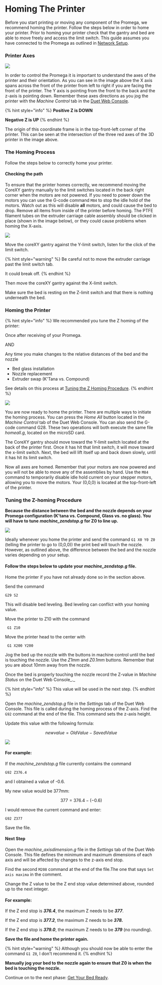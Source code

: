 # Homing The Printer

Before you start printing or moving any component of the Promega, we recommend homing the printer. Follow the steps below in order to home your printer. Prior to homing your printer check that the gantry and bed are able to move freely and access the limit switch. This guide assumes you have connected to the Promega as outlined in [Network Setup](../getting-started-1/setup-your-network.md).

### Printer Axes

![](../.gitbook/assets/promegacoordinateaxes.jpg)

In order to control the Promega it is important to understand the axes of the printer and their orientation. As you can see in the image above the X axis spans across the front of the printer from left to right if you are facing the front of the printer. The Y axis is pointing from the front to the back and the z-axis is pointing down. Remember these axes directions as you jog the printer with the _Machine Control_ tab in the [Duet Web Console](../getting-started-1/setup-your-network.md#the-web-interface). 

{% hint style="info" %}
**Positive Z is DOWN**

**Negative Z is UP**
{% endhint %}

The origin of this coordinate frame is in the top-front-left corner of the printer. This can be seen at the intersection of the three red axes of the 3D printer in the image above.

### The Homing Process

Follow the steps below to correctly home your printer.

#### Checking the path

To ensure that the printer homes correctly, we recommend moving the CoreXY gantry manually to the limit switches located in the back right corner when the motors are not powered. If you need to power down the motors you can use the G-code command `M84` to stop the idle hold of the motors. Watch out as this will disable **all** motors, and could cause the bed to drop. Remove all items from inside of the printer before homing. The PTFE filament tubes on the extruder carriage cable assembly should be clicked in place \(shown in the image below\), or they could cause problems when homing the X-axis.

![](../.gitbook/assets/pic1.jpg)

Move the coreXY gantry against the Y-limit switch, listen for the click of the limit switch. 



{% hint style="warning" %}
Be careful not to move the extruder carriage past the limit switch tab.

It could break off.
{% endhint %}

Then move the coreXY gantry against the X-limit switch.

Make sure the bed is resting on the Z-limit switch and that there is nothing underneath the bed.

### Homing the Printer

{% hint style="info" %}
We recommended you tune the Z homing of the printer:

Once after receiving of your Promega.

AND

Any time you make changes to the relative distances of the bed and the nozzle 

* Bed glass installation
* Nozzle replacement
* Extruder swap \(K'Tana vs. Compound\) 

See details on this process at [Tuning the Z Homing Procedure](homing-the-printer.md#tuning-the-z-homing-procedure).
{% endhint %}

![](../.gitbook/assets/hitting-x-limit-switch.gif)

You are now ready to home the printer. There are multiple ways to initiate the homing process. You can press the _Home All_ button located in the _Machine Control_ tab of the Duet Web Console. You can also send the G-code command G28. These two operations will both execute the same file _homeall.g_, located on the microSD card.

The CoreXY gantry should move toward the Y-limit switch located at the back of the printer first. Once it has hit that limit switch, it will move toward the x-limit switch. Next, the bed will lift itself up and back down slowly, until it has hit its limit switch.

Now all axes are homed. Remember that your motors are now powered and you will not be able to move any of the assemblies by hand. Use the `M84` command to temporarily disable idle hold current on your stepper motors, allowing you to move the motors. Your \(0,0,0\) is located at the top-front-left of the printer. 

### Tuning the Z-homing Procedure

**Because the distance between the bed and the nozzle depends on your Promega configuration \(K'tana vs. Compound, Glass vs. no glass\). You will have to tune** _**machine\_zendstop.g**_ **for Z0 to line up.**

![](../.gitbook/assets/homing-button.png)

Ideally whenever you home the printer and send the command `G1 X0 Y0 Z0` \(telling the printer to go to \(0,0,0\)\) the print bed will touch the nozzle. However, as outlined above, the difference between the bed and the nozzle varies depending on your setup. 

#### Follow the steps below to update your _machine\_zendstop.g_ file.

Home the printer if you have not already done so in the section above.

Send the command

```text
G29 S2
```

This will disable bed leveling. Bed leveling can conflict with your homing value.

Move the printer to Z10 with the command

```text
 G1 Z10
```

Move the printer head to the center with

```text
 G1 X200 Y200
```

Jog the bed up the nozzle with the buttons in machine control until the bed is touching the nozzle. Use the _Z1mm_ and _Z0.1mm_ buttons. Remember that you are about 10mm away from the nozzle.

Once the bed is properly touching the nozzle record the Z-value in _Machine Status_ on the Duet Web Console_._ 

{% hint style="info" %}
This value will be used in the next step.
{% endhint %}

Open the _machine\_zendstop.g_ file in the _Settings_ tab of the Duet Web Console. This file is called during the homing process of the Z-axis. Find the `G92` command at the end of the file. This command sets the z-axis height.

Update this value with the following formula:

$$
new value = OldValue - SavedValue
$$

![](../.gitbook/assets/z-step-buttons.png)

#### For example: 

If the _machine\_zendstop.g_ file currently contains the command

```text
G92 Z376.4
```

and I obtained a value of -0.6. 

My new value would be 377mm: 

$$
377= 376.4 - (-0.6)
$$

I would remove the current command and enter:

```text
G92 Z377
```

Save the file.



#### Next Step

Open the _machine\_axisdimension.g_ file in the _Settings_ tab of the Duet Web Console. This file defines the minimum and maximum dimensions of each axis and will be affected by changes to the z-axis end stop.

Find the second `M208` command at the end of the file.The one that says `Set axis maxima` in the comment.

Change the Z value to be the Z end stop value determined above, rounded up to the next integer. 

#### **For example:**

 If the Z end stop is _**376.4**_, the maximum Z needs to be _**377**_.

If the Z end stop is _**377.2**_, the maximum Z needs to be _**378.**_

If the Z end stop is _**379.0**_, the maximum Z needs to be _**379**_ \(no rounding\).



**Save the file and home the printer again.** 

{% hint style="warning" %}
Although you should now be able to enter the command `G1 Z0`, I don't recommend it. 
{% endhint %}

**Manually jog your bed to the nozzle again to ensure that Z0 is when the bed is touching the nozzle.**



Continue on to the next phase: [Get Your Bed Ready](get-your-bed-ready.md).

